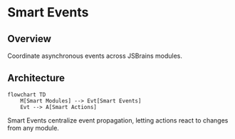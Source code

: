 # Smart Events

## Overview
Coordinate asynchronous events across JSBrains modules.

## Architecture
```mermaid
flowchart TD
	M[Smart Modules] --> Evt[Smart Events]
	Evt --> A[Smart Actions]
```
Smart Events centralize event propagation, letting actions react to changes from any module.